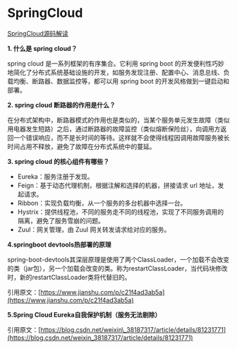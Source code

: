 # SpringCloud

[SpringCloud源码解读](https://github.com/tuonioooo/micro-services-subject/blob/master/springcloudshi-zhan-pian.md)

**1. 什么是 spring cloud？**

spring cloud 是一系列框架的有序集合。它利用 spring boot 的开发便利性巧妙地简化了分布式系统基础设施的开发，如服务发现注册、配置中心、消息总线、负载均衡、断路器、数据监控等，都可以用 spring boot 的开发风格做到一键启动和部署。

**2. spring cloud 断路器的作用是什么？**

在分布式架构中，断路器模式的作用也是类似的，当某个服务单元发生故障（类似用电器发生短路）之后，通过断路器的故障监控（类似熔断保险丝），向调用方返回一个错误响应，而不是长时间的等待。这样就不会使得线程因调用故障服务被长时间占用不释放，避免了故障在分布式系统中的蔓延。

**3. spring cloud 的核心组件有哪些？**

* Eureka：服务注册于发现。
* Feign：基于动态代理机制，根据注解和选择的机器，拼接请求 url 地址，发起请求。
* Ribbon：实现负载均衡，从一个服务的多台机器中选择一台。
* Hystrix：提供线程池，不同的服务走不同的线程池，实现了不同服务调用的隔离，避免了服务雪崩的问题。
* Zuul：网关管理，由 Zuul 网关转发请求给对应的服务。

**4.springboot devtools热部署的原理**

spring-boot-devtools其深层原理是使用了两个ClassLoader，一个加载不会改变的类（jar包），另一个加载会改变的类。称为restartClassLoader，当代码块修改时，新的restartClassLoader类将代替旧的。

引用原文：[https://www.jianshu.com/p/c21f4ad3ab5a](https://www.jianshu.com/p/c21f4ad3ab5a)

**5.Spring Cloud Eureka自我保护机制（服务无法剔除）**

引用原文：[https://blog.csdn.net/weixin\_38187317/article/details/81231771](https://blog.csdn.net/weixin_38187317/article/details/81231771)



